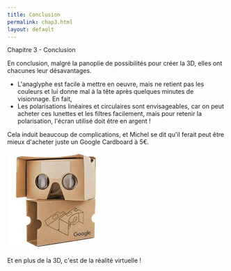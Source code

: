 ```yaml
---
title: Conclusion
permalink: chap3.html
layout: default
---
```


<div class="title-box">Chapitre 3 - Conclusion</div>

En conclusion, malgré la panoplie de possibilités pour créer la 3D, elles ont chacunes leur désavantages.

  - L'anaglyphe est facile à mettre en oeuvre, mais ne retient pas les couleurs et lui donne mal à la tête après quelques minutes de visionnage. En fait, 
  - Les polarisations linéaires et circulaires sont envisageables, car on peut acheter ces lunettes et les filtres facilement, mais pour retenir la polarisation, l'écran utilisé doit être en argent ! 
  
Cela induit beaucoup de complications, et Michel se dit qu'il ferait peut être mieux d'acheter juste un Google Cardboard à 5€. 

![LA SOLUTION](assets/img/cardboard.jpeg)

Et en plus de la 3D, c'est de la réalité virtuelle !

